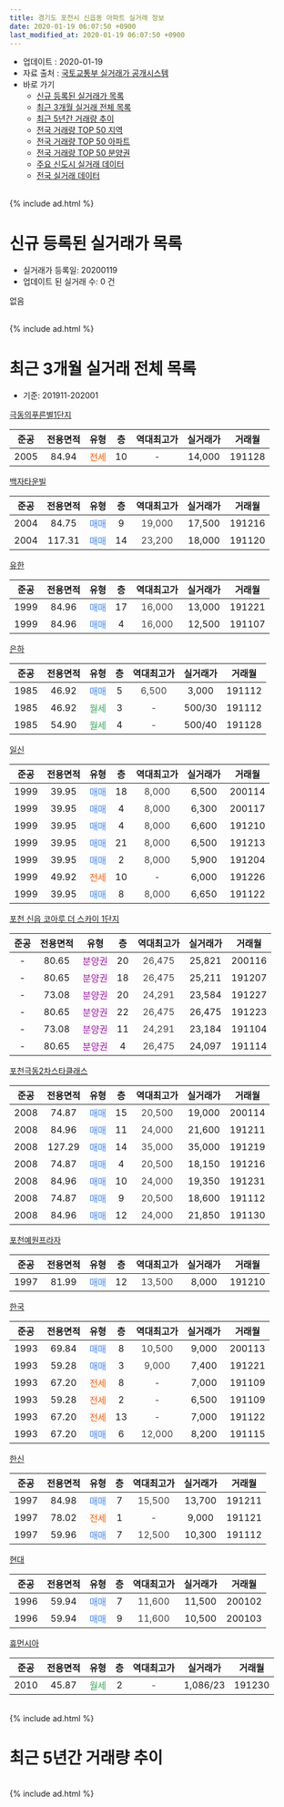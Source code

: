 ```yaml
---
title: 경기도 포천시 신읍동 아파트 실거래 정보
date: 2020-01-19 06:07:50 +0900
last_modified_at: 2020-01-19 06:07:50 +0900
---
```


* 업데이트 : 2020-01-19
* 자료 출처 : [국토교통부 실거래가 공개시스템](http://rt.molit.go.kr)
* 바로 가기
    * [신규 등록된 실거래가 목록](#신규-등록된-실거래가-목록)
    * [최근 3개월 실거래 전체 목록](#최근-3개월-실거래-전체-목록)
    * [최근 5년간 거래량 추이](#최근-5년간-거래량-추이)
    * [전국 거래량 TOP 50 지역](https://apt-info.github.io/apt-trade-info/최근-3개월-전국에서-가장-거래가-많이-발생한-지역)
    * [전국 거래량 TOP 50 아파트](https://apt-info.github.io/apt-trade-info/최근-3개월-전국에서-가장-거래가-많이-발생한-아파트)
    * [전국 거래량 TOP 50 분양권](https://apt-info.github.io/apt-trade-info/최근-3개월-전국에서-가장-거래가-많이-발생한-분양권)
    * [주요 신도시 실거래 데이터](https://apt-info.github.io/apt-trade-info/주요-신도시)
    * [전국 실거래 데이터](https://apt-info.github.io/apt-trade-info/전국)
<br>
{% include ad.html %}
<br>

# 신규 등록된 실거래가 목록
* 실거래가 등록일: 20200119
* 업데이트 된 실거래 수: 0 건

없음

<br>
{% include ad.html %}
<br>

# 최근 3개월 실거래 전체 목록
* 기준: 201911-202001


[극동의푸른별1단지](https://search.naver.com/search.naver?query=%EA%B2%BD%EA%B8%B0%EB%8F%84+%ED%8F%AC%EC%B2%9C%EC%8B%9C+%EC%8B%A0%EC%9D%8D%EB%8F%99+%EA%B7%B9%EB%8F%99%EC%9D%98%ED%91%B8%EB%A5%B8%EB%B3%841%EB%8B%A8%EC%A7%80)

|준공|전용면적|유형|층|역대최고가|실거래가|거래월|
|:---:|:---:|:---:|:---:|:---:|:---:|:---:|
|2005|84.94|<span style="color:#ff5a00">전세</span>|10|<span style="color:#444444">-</span>|14,000|191128|

[백자타운빌](https://search.naver.com/search.naver?query=%EA%B2%BD%EA%B8%B0%EB%8F%84+%ED%8F%AC%EC%B2%9C%EC%8B%9C+%EC%8B%A0%EC%9D%8D%EB%8F%99+%EB%B0%B1%EC%9E%90%ED%83%80%EC%9A%B4%EB%B9%8C)

|준공|전용면적|유형|층|역대최고가|실거래가|거래월|
|:---:|:---:|:---:|:---:|:---:|:---:|:---:|
|2004|84.75|<span style="color:#4285f3">매매</span>|9|<span style="color:#444444">19,000</span>|17,500|191216|
|2004|117.31|<span style="color:#4285f3">매매</span>|14|<span style="color:#444444">23,200</span>|18,000|191120|

[유한](https://search.naver.com/search.naver?query=%EA%B2%BD%EA%B8%B0%EB%8F%84+%ED%8F%AC%EC%B2%9C%EC%8B%9C+%EC%8B%A0%EC%9D%8D%EB%8F%99+%EC%9C%A0%ED%95%9C)

|준공|전용면적|유형|층|역대최고가|실거래가|거래월|
|:---:|:---:|:---:|:---:|:---:|:---:|:---:|
|1999|84.96|<span style="color:#4285f3">매매</span>|17|<span style="color:#444444">16,000</span>|13,000|191221|
|1999|84.96|<span style="color:#4285f3">매매</span>|4|<span style="color:#444444">16,000</span>|12,500|191107|

[은하](https://search.naver.com/search.naver?query=%EA%B2%BD%EA%B8%B0%EB%8F%84+%ED%8F%AC%EC%B2%9C%EC%8B%9C+%EC%8B%A0%EC%9D%8D%EB%8F%99+%EC%9D%80%ED%95%98)

|준공|전용면적|유형|층|역대최고가|실거래가|거래월|
|:---:|:---:|:---:|:---:|:---:|:---:|:---:|
|1985|46.92|<span style="color:#4285f3">매매</span>|5|<span style="color:#444444">6,500</span>|3,000|191112|
|1985|46.92|<span style="color:#34a853">월세</span>|3|<span style="color:#444444">-</span>|500/30|191112|
|1985|54.90|<span style="color:#34a853">월세</span>|4|<span style="color:#444444">-</span>|500/40|191128|

[일신](https://search.naver.com/search.naver?query=%EA%B2%BD%EA%B8%B0%EB%8F%84+%ED%8F%AC%EC%B2%9C%EC%8B%9C+%EC%8B%A0%EC%9D%8D%EB%8F%99+%EC%9D%BC%EC%8B%A0)

|준공|전용면적|유형|층|역대최고가|실거래가|거래월|
|:---:|:---:|:---:|:---:|:---:|:---:|:---:|
|1999|39.95|<span style="color:#4285f3">매매</span>|18|<span style="color:#444444">8,000</span>|6,500|200114|
|1999|39.95|<span style="color:#4285f3">매매</span>|4|<span style="color:#444444">8,000</span>|6,300|200117|
|1999|39.95|<span style="color:#4285f3">매매</span>|4|<span style="color:#444444">8,000</span>|6,600|191210|
|1999|39.95|<span style="color:#4285f3">매매</span>|21|<span style="color:#444444">8,000</span>|6,500|191213|
|1999|39.95|<span style="color:#4285f3">매매</span>|2|<span style="color:#444444">8,000</span>|5,900|191204|
|1999|49.92|<span style="color:#ff5a00">전세</span>|10|<span style="color:#444444">-</span>|6,000|191226|
|1999|39.95|<span style="color:#4285f3">매매</span>|8|<span style="color:#444444">8,000</span>|6,650|191122|

[포천 신읍 코아루 더 스카이 1단지](https://search.naver.com/search.naver?query=%EA%B2%BD%EA%B8%B0%EB%8F%84+%ED%8F%AC%EC%B2%9C%EC%8B%9C+%EC%8B%A0%EC%9D%8D%EB%8F%99+%ED%8F%AC%EC%B2%9C+%EC%8B%A0%EC%9D%8D+%EC%BD%94%EC%95%84%EB%A3%A8+%EB%8D%94+%EC%8A%A4%EC%B9%B4%EC%9D%B4+1%EB%8B%A8%EC%A7%80)

|준공|전용면적|유형|층|역대최고가|실거래가|거래월|
|:---:|:---:|:---:|:---:|:---:|:---:|:---:|
|-|80.65|<span style="color:#9C11A5">분양권</span>|20|<span style="color:#444444">26,475</span>|25,821|200116|
|-|80.65|<span style="color:#9C11A5">분양권</span>|18|<span style="color:#444444">26,475</span>|25,211|191207|
|-|73.08|<span style="color:#9C11A5">분양권</span>|20|<span style="color:#444444">24,291</span>|23,584|191227|
|-|80.65|<span style="color:#9C11A5">분양권</span>|22|<span style="color:#444444">26,475</span>|26,475|191223|
|-|73.08|<span style="color:#9C11A5">분양권</span>|11|<span style="color:#444444">24,291</span>|23,184|191104|
|-|80.65|<span style="color:#9C11A5">분양권</span>|4|<span style="color:#444444">26,475</span>|24,097|191114|

[포천극동2차스타클래스](https://search.naver.com/search.naver?query=%EA%B2%BD%EA%B8%B0%EB%8F%84+%ED%8F%AC%EC%B2%9C%EC%8B%9C+%EC%8B%A0%EC%9D%8D%EB%8F%99+%ED%8F%AC%EC%B2%9C%EA%B7%B9%EB%8F%992%EC%B0%A8%EC%8A%A4%ED%83%80%ED%81%B4%EB%9E%98%EC%8A%A4)

|준공|전용면적|유형|층|역대최고가|실거래가|거래월|
|:---:|:---:|:---:|:---:|:---:|:---:|:---:|
|2008|74.87|<span style="color:#4285f3">매매</span>|15|<span style="color:#444444">20,500</span>|19,000|200114|
|2008|84.96|<span style="color:#4285f3">매매</span>|11|<span style="color:#444444">24,000</span>|21,600|191211|
|2008|127.29|<span style="color:#4285f3">매매</span>|14|<span style="color:#444444">35,000</span>|35,000|191219|
|2008|74.87|<span style="color:#4285f3">매매</span>|4|<span style="color:#444444">20,500</span>|18,150|191216|
|2008|84.96|<span style="color:#4285f3">매매</span>|10|<span style="color:#444444">24,000</span>|19,350|191231|
|2008|74.87|<span style="color:#4285f3">매매</span>|9|<span style="color:#444444">20,500</span>|18,600|191112|
|2008|84.96|<span style="color:#4285f3">매매</span>|12|<span style="color:#444444">24,000</span>|21,850|191130|

[포천예원프라자](https://search.naver.com/search.naver?query=%EA%B2%BD%EA%B8%B0%EB%8F%84+%ED%8F%AC%EC%B2%9C%EC%8B%9C+%EC%8B%A0%EC%9D%8D%EB%8F%99+%ED%8F%AC%EC%B2%9C%EC%98%88%EC%9B%90%ED%94%84%EB%9D%BC%EC%9E%90)

|준공|전용면적|유형|층|역대최고가|실거래가|거래월|
|:---:|:---:|:---:|:---:|:---:|:---:|:---:|
|1997|81.99|<span style="color:#4285f3">매매</span>|12|<span style="color:#444444">13,500</span>|8,000|191210|

[한국](https://search.naver.com/search.naver?query=%EA%B2%BD%EA%B8%B0%EB%8F%84+%ED%8F%AC%EC%B2%9C%EC%8B%9C+%EC%8B%A0%EC%9D%8D%EB%8F%99+%ED%95%9C%EA%B5%AD)

|준공|전용면적|유형|층|역대최고가|실거래가|거래월|
|:---:|:---:|:---:|:---:|:---:|:---:|:---:|
|1993|69.84|<span style="color:#4285f3">매매</span>|8|<span style="color:#444444">10,500</span>|9,000|200113|
|1993|59.28|<span style="color:#4285f3">매매</span>|3|<span style="color:#444444">9,000</span>|7,400|191221|
|1993|67.20|<span style="color:#ff5a00">전세</span>|8|<span style="color:#444444">-</span>|7,000|191109|
|1993|59.28|<span style="color:#ff5a00">전세</span>|2|<span style="color:#444444">-</span>|6,500|191109|
|1993|67.20|<span style="color:#ff5a00">전세</span>|13|<span style="color:#444444">-</span>|7,000|191122|
|1993|67.20|<span style="color:#4285f3">매매</span>|6|<span style="color:#444444">12,000</span>|8,200|191115|

[한신](https://search.naver.com/search.naver?query=%EA%B2%BD%EA%B8%B0%EB%8F%84+%ED%8F%AC%EC%B2%9C%EC%8B%9C+%EC%8B%A0%EC%9D%8D%EB%8F%99+%ED%95%9C%EC%8B%A0)

|준공|전용면적|유형|층|역대최고가|실거래가|거래월|
|:---:|:---:|:---:|:---:|:---:|:---:|:---:|
|1997|84.98|<span style="color:#4285f3">매매</span>|7|<span style="color:#444444">15,500</span>|13,700|191211|
|1997|78.02|<span style="color:#ff5a00">전세</span>|1|<span style="color:#444444">-</span>|9,000|191121|
|1997|59.96|<span style="color:#4285f3">매매</span>|7|<span style="color:#444444">12,500</span>|10,300|191112|

[현대](https://search.naver.com/search.naver?query=%EA%B2%BD%EA%B8%B0%EB%8F%84+%ED%8F%AC%EC%B2%9C%EC%8B%9C+%EC%8B%A0%EC%9D%8D%EB%8F%99+%ED%98%84%EB%8C%80)

|준공|전용면적|유형|층|역대최고가|실거래가|거래월|
|:---:|:---:|:---:|:---:|:---:|:---:|:---:|
|1996|59.94|<span style="color:#4285f3">매매</span>|7|<span style="color:#444444">11,600</span>|11,500|200102|
|1996|59.94|<span style="color:#4285f3">매매</span>|9|<span style="color:#444444">11,600</span>|10,500|200103|

[휴먼시아](https://search.naver.com/search.naver?query=%EA%B2%BD%EA%B8%B0%EB%8F%84+%ED%8F%AC%EC%B2%9C%EC%8B%9C+%EC%8B%A0%EC%9D%8D%EB%8F%99+%ED%9C%B4%EB%A8%BC%EC%8B%9C%EC%95%84)

|준공|전용면적|유형|층|역대최고가|실거래가|거래월|
|:---:|:---:|:---:|:---:|:---:|:---:|:---:|
|2010|45.87|<span style="color:#34a853">월세</span>|2|<span style="color:#444444">-</span>|1,086/23|191230|


<br>
{% include ad.html %}
<br>

# 최근 5년간 거래량 추이


<div style="width:100%;">
    <canvas id="deal_progress" height="200"></canvas>
</div>

<script>
new Chart(document.getElementById("deal_progress"), {
    type: 'line',
    data: {
        labels: ['201501','201502','201503','201504','201505','201506','201507','201508','201509','201510','201511','201512','201601','201602','201603','201604','201605','201606','201607','201608','201609','201610','201611','201612','201701','201702','201703','201704','201705','201706','201707','201708','201709','201710','201711','201712','201801','201802','201803','201804','201805','201806','201807','201808','201809','201810','201811','201812','201901','201902','201903','201904','201905','201906','201907','201908','201909','201910','201911','201912','202001'],
        datasets: [{
            label: '매매',
            pointRadius: 1,
            data: [16, 12, 22, 14, 15, 18, 16, 5, 5, 10, 12, 9, 6, 5, 15, 12, 17, 15, 13, 11, 17, 18, 17, 15, 13, 21, 21, 12, 12, 13, 22, 18, 8, 11, 17, 9, 9, 12, 12, 9, 12, 18, 11, 9, 14, 16, 5, 11, 10, 12, 13, 7, 17, 13, 19, 15, 8, 14, 10, 15, 7],
            borderColor: "rgba(255, 201, 14, 1)",
            backgroundColor: "rgba(255, 201, 14, 0.5)",
            fill: false,
            lineTension: 0
        },{
            label: '전월세',
            pointRadius: 1,
            data: [11, 16, 19, 12, 6, 2, 7, 9, 7, 9, 6, 9, 12, 21, 9, 6, 13, 12, 6, 8, 4, 13, 8, 4, 10, 14, 12, 8, 3, 7, 8, 12, 9, 7, 13, 8, 17, 14, 14, 12, 10, 8, 3, 6, 4, 12, 9, 11, 4, 12, 5, 7, 8, 4, 5, 8, 3, 10, 7, 2, 0],
            borderColor: "rgba(0, 141, 185, 1)",
            backgroundColor: "rgba(0, 141, 185, 0.5)",
            fill: false,
            lineTension: 0
        }
        ]
    },
    options: {
        responsive: true,
        title: {
            display: false
        },
        tooltips: {
            mode: 'index',
            intersect: false
        },
        hover: {
            mode: 'nearest',
            intersect: true
        },
        scales: {
            xAxes: [{
                display: true,
                scaleLabel: {
                    display: true,
                    labelString: '년/월'
                }
            }],
            yAxes: [{
                display: true,
                ticks: {
                    suggestedMin: 0,
                },
                scaleLabel: {
                    display: true,
                    labelString: '실거래 수'
                }
            }]
        }
    }
});

</script>


<br>
{% include ad.html %}
<br>

